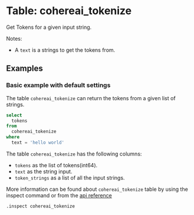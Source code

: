 # Table: cohereai_tokenize

Get Tokens for a given input string.

Notes:
* A `text` is a strings to get the tokens from.

## Examples

### Basic example with default settings

The table `cohereai_tokenize` can return the tokens from a given list of strings.

```sql
select
  tokens
from
  cohereai_tokenize
where
  text = 'hello world'
```

The table `cohereai_tokenize` has the following columns:

- `tokens` as the list of tokens(int64).
- `text` as the string input.
- `token_strings` as a list of all the input strings.

More information can be found about `cohereai_tokenize` table by using the inspect command or from the [api reference](https://docs.cohere.com/reference/tokenize)

```
.inspect cohereai_tokenize
```
